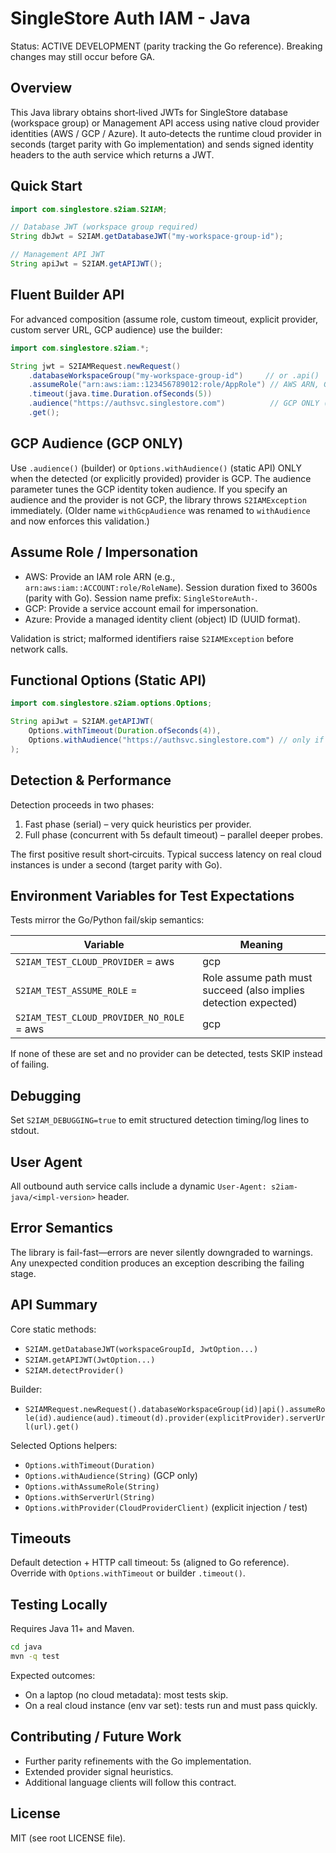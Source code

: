 SingleStore Auth IAM - Java
===========================

Status: ACTIVE DEVELOPMENT (parity tracking the Go reference). Breaking changes may still occur before GA.

Overview
--------
This Java library obtains short‑lived JWTs for SingleStore database (workspace group) or Management API access using native cloud provider identities (AWS / GCP / Azure). It auto‑detects the runtime cloud provider in seconds (target parity with Go implementation) and sends signed identity headers to the auth service which returns a JWT.

Quick Start
-----------
```java
import com.singlestore.s2iam.S2IAM;

// Database JWT (workspace group required)
String dbJwt = S2IAM.getDatabaseJWT("my-workspace-group-id");

// Management API JWT
String apiJwt = S2IAM.getAPIJWT();
```

Fluent Builder API
------------------
For advanced composition (assume role, custom timeout, explicit provider, custom server URL, GCP audience) use the builder:

```java
import com.singlestore.s2iam.*;

String jwt = S2IAMRequest.newRequest()
    .databaseWorkspaceGroup("my-workspace-group-id")     // or .api()
    .assumeRole("arn:aws:iam::123456789012:role/AppRole") // AWS ARN, GCP service account email, or Azure client ID
    .timeout(java.time.Duration.ofSeconds(5))
    .audience("https://authsvc.singlestore.com")          // GCP ONLY (see below)
    .get();
```

GCP Audience (GCP ONLY)
-----------------------
Use `.audience()` (builder) or `Options.withAudience()` (static API) ONLY when the detected (or explicitly provided) provider is GCP. The audience parameter tunes the GCP identity token audience. If you specify an audience and the provider is not GCP, the library throws `S2IAMException` immediately. (Older name `withGcpAudience` was renamed to `withAudience` and now enforces this validation.)

Assume Role / Impersonation
---------------------------
- AWS: Provide an IAM role ARN (e.g., `arn:aws:iam::ACCOUNT:role/RoleName`). Session duration fixed to 3600s (parity with Go). Session name prefix: `SingleStoreAuth-`.
- GCP: Provide a service account email for impersonation.
- Azure: Provide a managed identity client (object) ID (UUID format).

Validation is strict; malformed identifiers raise `S2IAMException` before network calls.

Functional Options (Static API)
-------------------------------
```java
import com.singlestore.s2iam.options.Options;

String apiJwt = S2IAM.getAPIJWT(
    Options.withTimeout(Duration.ofSeconds(4)),
    Options.withAudience("https://authsvc.singlestore.com") // only if running on GCP
);
```

Detection & Performance
-----------------------
Detection proceeds in two phases:
1. Fast phase (serial) – very quick heuristics per provider.
2. Full phase (concurrent with 5s default timeout) – parallel deeper probes.

The first positive result short‑circuits. Typical success latency on real cloud instances is under a second (target parity with Go).

Environment Variables for Test Expectations
-------------------------------------------
Tests mirror the Go/Python fail/skip semantics:

| Variable | Meaning |
|----------|---------|
| `S2IAM_TEST_CLOUD_PROVIDER` = aws|gcp|azure | Provider MUST be detected; tests FAIL if not |
| `S2IAM_TEST_ASSUME_ROLE` = <identifier> | Role assume path must succeed (also implies detection expected) |
| `S2IAM_TEST_CLOUD_PROVIDER_NO_ROLE` = aws|gcp|azure | Detection MUST succeed but role not required |

If none of these are set and no provider can be detected, tests SKIP instead of failing.

Debugging
---------
Set `S2IAM_DEBUGGING=true` to emit structured detection timing/log lines to stdout.

User Agent
----------
All outbound auth service calls include a dynamic `User-Agent: s2iam-java/<impl-version>` header.

Error Semantics
---------------
The library is fail-fast—errors are never silently downgraded to warnings. Any unexpected condition produces an exception describing the failing stage.

API Summary
-----------
Core static methods:
- `S2IAM.getDatabaseJWT(workspaceGroupId, JwtOption...)`
- `S2IAM.getAPIJWT(JwtOption...)`
- `S2IAM.detectProvider()`

Builder:
- `S2IAMRequest.newRequest().databaseWorkspaceGroup(id)|api().assumeRole(id).audience(aud).timeout(d).provider(explicitProvider).serverUrl(url).get()`

Selected Options helpers:
- `Options.withTimeout(Duration)`
- `Options.withAudience(String)` (GCP only)
- `Options.withAssumeRole(String)`
- `Options.withServerUrl(String)`
- `Options.withProvider(CloudProviderClient)` (explicit injection / test)

Timeouts
--------
Default detection + HTTP call timeout: 5s (aligned to Go reference). Override with `Options.withTimeout` or builder `.timeout()`.

Testing Locally
---------------
Requires Java 11+ and Maven.
```bash
cd java
mvn -q test
```
Expected outcomes:
- On a laptop (no cloud metadata): most tests skip.
- On a real cloud instance (env var set): tests run and must pass quickly.

Contributing / Future Work
--------------------------
- Further parity refinements with the Go implementation.
- Extended provider signal heuristics.
- Additional language clients will follow this contract.

License
-------
MIT (see root LICENSE file).
